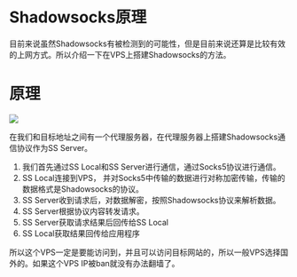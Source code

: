 # Shadowsocks原理

目前来说虽然Shadowsocks有被检测到的可能性，但是目前来说还算是比较有效的上网方式。所以介绍一下在VPS上搭建Shadowsocks的方法。

# 原理

![](http://blog.021xt.cc/wp-content/uploads/2017/01/Shadowsocks原理tu.jpg)

在我们和目标地址之间有一个代理服务器，在代理服务器上搭建Shadowsocks通信协议作为SS Server。

1. 我们首先通过SS Local和SS Server进行通信，通过Socks5协议进行通信。
2. SS Local连接到VPS， 并对Socks5中传输的数据进行对称加密传输，传输的数据格式是Shadowsocks的协议。
3. SS Server收到请求后，对数据解密，按照Shadowsocks协议来解析数据。
4. SS Server根据协议内容转发请求。
5. SS Server获取请求结果后回传给SS Local
6. SS Local获取结果回传给应用程序

所以这个VPS一定是要能访问到，并且可以访问目标网站的，所以一般VPS选择国外的。如果这个VPS IP被ban就没有办法翻墙了。

